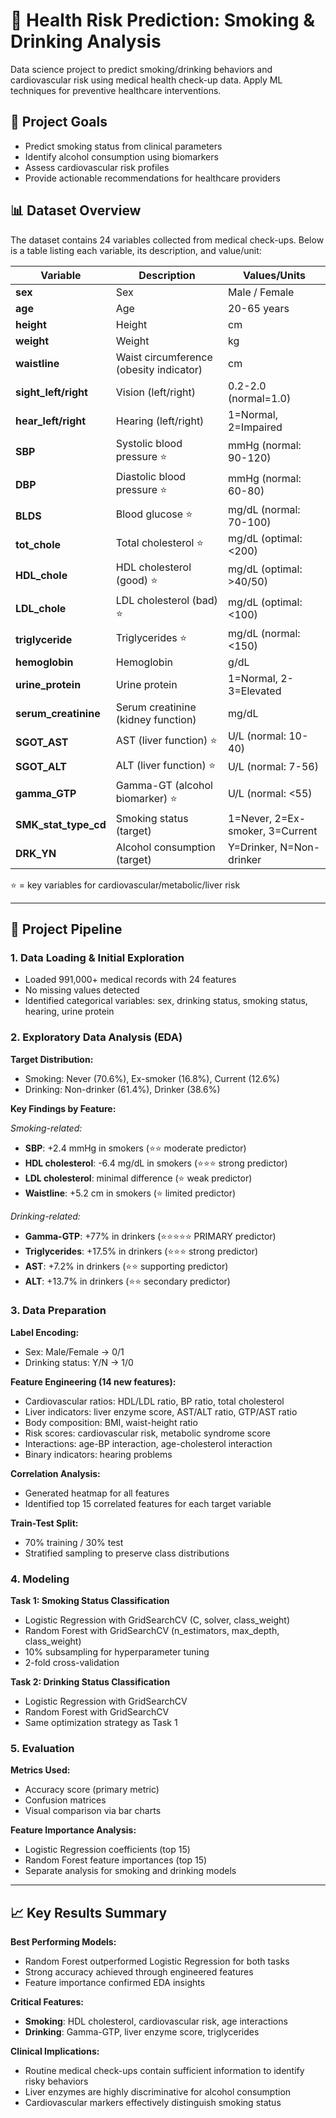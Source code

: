 # 🏥 Health Risk Prediction: Smoking & Drinking Analysis

Data science project to predict smoking/drinking behaviors and cardiovascular risk using medical health check-up data. Apply ML techniques for preventive healthcare interventions.
## 🎯 Project Goals
- Predict smoking status from clinical parameters
- Identify alcohol consumption using biomarkers
- Assess cardiovascular risk profiles
- Provide actionable recommendations for healthcare providers


## 📊 Dataset Overview

The dataset contains 24 variables collected from medical check-ups. Below is a table listing each variable, its description, and value/unit:

| Variable             | Description                                         | Values/Units                        |
|----------------------|-----------------------------------------------------|-------------------------------------|
| **sex**              | Sex                                                 | Male / Female                       |
| **age**              | Age                                                 | 20-65 years                         |
| **height**           | Height                                              | cm                                  |
| **weight**           | Weight                                              | kg                                  |
| **waistline**        | Waist circumference (obesity indicator)             | cm                                  |
| **sight_left/right** | Vision (left/right)                                 | 0.2-2.0 (normal=1.0)                |
| **hear_left/right**  | Hearing (left/right)                                | 1=Normal, 2=Impaired                |
| **SBP**              | Systolic blood pressure ⭐                           | mmHg (normal: 90-120)               |
| **DBP**              | Diastolic blood pressure ⭐                          | mmHg (normal: 60-80)                |
| **BLDS**             | Blood glucose ⭐                                     | mg/dL (normal: 70-100)              |
| **tot_chole**        | Total cholesterol ⭐                                 | mg/dL (optimal: <200)               |
| **HDL_chole**        | HDL cholesterol (good) ⭐                            | mg/dL (optimal: >40/50)             |
| **LDL_chole**        | LDL cholesterol (bad) ⭐                             | mg/dL (optimal: <100)               |
| **triglyceride**     | Triglycerides ⭐                                     | mg/dL (normal: <150)                |
| **hemoglobin**       | Hemoglobin                                          | g/dL                                |
| **urine_protein**    | Urine protein                                       | 1=Normal, 2-3=Elevated              |
| **serum_creatinine** | Serum creatinine (kidney function)                  | mg/dL                               |
| **SGOT_AST**         | AST (liver function) ⭐                              | U/L (normal: 10-40)                 |
| **SGOT_ALT**         | ALT (liver function) ⭐                              | U/L (normal: 7-56)                  |
| **gamma_GTP**        | Gamma-GT (alcohol biomarker) ⭐                      | U/L (normal: <55)                   |
| **SMK_stat_type_cd** | Smoking status (target)                             | 1=Never, 2=Ex-smoker, 3=Current     |
| **DRK_YN**           | Alcohol consumption (target)                        | Y=Drinker, N=Non-drinker            |

⭐ = key variables for cardiovascular/metabolic/liver risk


---

## 🔄 Project Pipeline

### 1. Data Loading & Initial Exploration
- Loaded 991,000+ medical records with 24 features
- No missing values detected
- Identified categorical variables: sex, drinking status, smoking status, hearing, urine protein

### 2. Exploratory Data Analysis (EDA)

**Target Distribution:**
- Smoking: Never (70.6%), Ex-smoker (16.8%), Current (12.6%)
- Drinking: Non-drinker (61.4%), Drinker (38.6%)

**Key Findings by Feature:**

*Smoking-related:*
- **SBP**: +2.4 mmHg in smokers (⭐⭐ moderate predictor)
- **HDL cholesterol**: -6.4 mg/dL in smokers (⭐⭐⭐ strong predictor)
- **LDL cholesterol**: minimal difference (⭐ weak predictor)
- **Waistline**: +5.2 cm in smokers (⭐ limited predictor)

*Drinking-related:*
- **Gamma-GTP**: +77% in drinkers (⭐⭐⭐⭐⭐ PRIMARY predictor)
- **Triglycerides**: +17.5% in drinkers (⭐⭐⭐ strong predictor)
- **AST**: +7.2% in drinkers (⭐⭐ supporting predictor)
- **ALT**: +13.7% in drinkers (⭐⭐ secondary predictor)

### 3. Data Preparation

**Label Encoding:**
- Sex: Male/Female → 0/1
- Drinking status: Y/N → 1/0

**Feature Engineering (14 new features):**
- Cardiovascular ratios: HDL/LDL ratio, BP ratio, total cholesterol
- Liver indicators: liver enzyme score, AST/ALT ratio, GTP/AST ratio
- Body composition: BMI, waist-height ratio
- Risk scores: cardiovascular risk, metabolic syndrome score
- Interactions: age-BP interaction, age-cholesterol interaction
- Binary indicators: hearing problems

**Correlation Analysis:**
- Generated heatmap for all features
- Identified top 15 correlated features for each target variable

**Train-Test Split:**
- 70% training / 30% test
- Stratified sampling to preserve class distributions

### 4. Modeling

**Task 1: Smoking Status Classification**
- Logistic Regression with GridSearchCV (C, solver, class_weight)
- Random Forest with GridSearchCV (n_estimators, max_depth, class_weight)
- 10% subsampling for hyperparameter tuning
- 2-fold cross-validation

**Task 2: Drinking Status Classification**
- Logistic Regression with GridSearchCV
- Random Forest with GridSearchCV
- Same optimization strategy as Task 1

### 5. Evaluation

**Metrics Used:**
- Accuracy score (primary metric)
- Confusion matrices
- Visual comparison via bar charts

**Feature Importance Analysis:**
- Logistic Regression coefficients (top 15)
- Random Forest feature importances (top 15)
- Separate analysis for smoking and drinking models

---

## 📈 Key Results Summary

**Best Performing Models:**
- Random Forest outperformed Logistic Regression for both tasks
- Strong accuracy achieved through engineered features
- Feature importance confirmed EDA insights

**Critical Features:**
- **Smoking**: HDL cholesterol, cardiovascular risk, age interactions
- **Drinking**: Gamma-GTP, liver enzyme score, triglycerides

**Clinical Implications:**
- Routine medical check-ups contain sufficient information to identify risky behaviors
- Liver enzymes are highly discriminative for alcohol consumption
- Cardiovascular markers effectively distinguish smoking status
